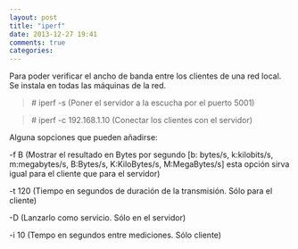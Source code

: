 ```yaml
---
layout: post
title: "iperf"
date: 2013-12-27 19:41
comments: true
categories: 
---
```

Para poder verificar el ancho de banda entre los clientes de una red local. Se instala en todas las máquinas de la red.

>\# iperf -s (Poner el servidor a la escucha por el puerto 5001)

>\# iperf -c 192.168.1.10 (Conectar los clientes con el servidor)

Alguna sopciones que pueden añadirse:

-f B (Mostrar el resultado en Bytes por segundo [b: bytes/s, k:kilobits/s, m:megabytes/s, B:Bytes/s, K:KiloBytes/s, M:MegaBytes/s] esta opción sirva igual para el cliente que para el servidor)

-t 120 (Tiempo en segundos de duración de la transmisión. Sólo para el cliente)

-D (Lanzarlo como servicio. Sólo en el servidor)

-i 10 (Tempo en segundos entre mediciones. Sólo cliente)

